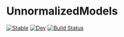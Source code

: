# UnnormalizedModels

[![Stable](https://img.shields.io/badge/docs-stable-blue.svg)](https://aconitum3.github.io/UnnormalizedModels.jl/stable/)
[![Dev](https://img.shields.io/badge/docs-dev-blue.svg)](https://aconitum3.github.io/UnnormalizedModels.jl/dev/)
[![Build Status](https://github.com/aconitum3/UnnormalizedModels.jl/actions/workflows/CI.yml/badge.svg?branch=main)](https://github.com/aconitum3/UnnormalizedModels.jl/actions/workflows/CI.yml?query=branch%3Amain)
